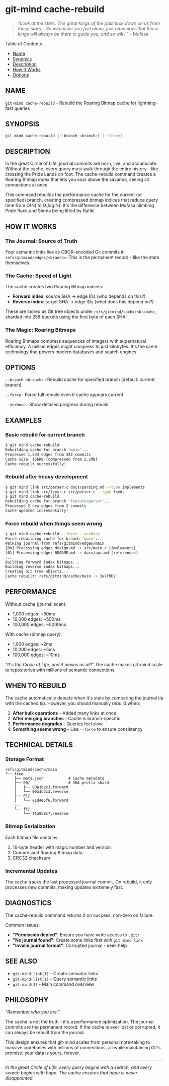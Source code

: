 <!-- SPDX-License-Identifier: LicenseRef-MIND-UCAL-1.0 -->
<!-- © 2025 J. Kirby Ross / Neuroglyph Collective -->

# git-mind cache-rebuild

> _"Look at the stars. The great kings of the past look down on us from those stars... So whenever you feel alone, just remember that those kings will always be there to guide you, and so will I."_ - Mufasa

Table of Contents

- [Name](#name)
- [Synopsis](#synopsis)
- [Description](#description)
- [How It Works](#how-it-works)
- [Options](#options)

## NAME

`git-mind cache-rebuild` - Rebuild the Roaring Bitmap cache for lightning-fast queries

## SYNOPSIS

```bash
git mind cache-rebuild [--branch <branch>] [--force]
```

## DESCRIPTION

In the great Circle of Life, journal commits are born, live, and accumulate. Without the cache, every query must walk through the entire history - like crossing the Pride Lands on foot. The cache-rebuild command creates a Roaring Bitmap index that lets you soar above the savanna, seeing all connections at once.

This command rebuilds the performance cache for the current (or specified) branch, creating compressed bitmap indices that reduce query time from O(N) to O(log N). It's the difference between Mufasa climbing Pride Rock and Simba being lifted by Rafiki.

## HOW IT WORKS

### The Journal: Source of Truth

Your semantic links live as CBOR-encoded Git commits in `refs/gitmind/edges/<branch>`. This is the permanent record - like the stars themselves.

### The Cache: Speed of Light

The cache creates two Roaring Bitmap indices:

- __Forward index__: source SHA → edge IDs (who depends on this?)
- __Reverse index__: target SHA → edge IDs (what does this depend on?)

These are stored as Git tree objects under `refs/gitmind/cache/<branch>`, sharded into 256 buckets using the first byte of each SHA.

### The Magic: Roaring Bitmaps

Roaring Bitmaps compress sequences of integers with supernatural efficiency. A million edges might compress to just kilobytes. It's the same technology that powers modern databases and search engines.

## OPTIONS

`--branch <branch>`
: Rebuild cache for specified branch (default: current branch)

`--force`
: Force full rebuild even if cache appears current

`--verbose`
: Show detailed progress during rebuild

## EXAMPLES

### Basic rebuild for current branch

```bash
$ git mind cache-rebuild
Rebuilding cache for branch 'main'...
Processed 1,534 edges from 342 commits
Cache size: 156KB (compressed from 2.1MB)
Cache rebuilt successfully!
```

### Rebuild after heavy development

```bash
$ git mind link src/parser.c docs/parsing.md --type implements
$ git mind link src/lexer.c src/parser.c --type feeds
$ git mind cache-rebuild
Rebuilding cache for branch 'feature/parser'...
Processed 2 new edges from 2 commits
Cache updated incrementally!
```

### Force rebuild when things seem wrong

```bash
$ git mind cache-rebuild --force --verbose
Force rebuilding cache for branch 'main'...
Walking journal from refs/gitmind/edges/main
[00] Processing edge: design.md -> src/main.c (implements)
[01] Processing edge: README.md -> docs/api.md (references)
...
Building forward index bitmaps...
Building reverse index bitmaps...
Creating Git tree objects...
Cache rebuilt: refs/gitmind/cache/main -> 3a7f9b2
```

## PERFORMANCE

Without cache (journal scan):

- 1,000 edges: ~50ms
- 10,000 edges: ~500ms  
- 100,000 edges: ~5000ms

With cache (bitmap query):

- 1,000 edges: ~2ms
- 10,000 edges: ~5ms
- 100,000 edges: ~10ms

_"It's the Circle of Life, and it moves us all!"_ The cache makes git-mind scale to repositories with millions of semantic connections.

## WHEN TO REBUILD

The cache automatically detects when it's stale by comparing the journal tip with the cached tip. However, you should manually rebuild when:

1. __After bulk operations__ - Added many links at once
2. __After merging branches__ - Cache is branch-specific
3. __Performance degrades__ - Queries feel slow
4. __Something seems wrong__ - Use `--force` to ensure consistency

## TECHNICAL DETAILS

### Storage Format

```
refs/gitmind/cache/main
└── tree
    ├── meta.json           # Cache metadata
    ├── 00/                 # SHA prefix shard
    │   ├── 00a1b2c3.forward
    │   └── 00a1b2c3.reverse
    ├── 01/
    │   └── 01d4e5f6.forward
    ...
    └── ff/
        └── ffa9b8c7.reverse
```

### Bitmap Serialization

Each bitmap file contains:

1. 16-byte header with magic number and version
2. Compressed Roaring Bitmap data
3. CRC32 checksum

### Incremental Updates

The cache tracks the last processed journal commit. On rebuild, it only processes new commits, making updates extremely fast.

## DIAGNOSTICS

The cache-rebuild command returns 0 on success, non-zero on failure.

Common issues:

- __"Permission denied"__: Ensure you have write access to `.git/`
- __"No journal found"__: Create some links first with `git mind link`
- __"Invalid journal format"__: Corrupted journal - seek help

## SEE ALSO

- `git-mind-link(1)` - Create semantic links
- `git-mind-list(1)` - Query semantic links  
- `git-mind(1)` - Main command overview

## PHILOSOPHY

_"Remember who you are."_

The cache is not the truth - it's a performance optimization. The journal commits are the permanent record. If the cache is ever lost or corrupted, it can always be rebuilt from the journal.

This design ensures that git-mind scales from personal note-taking to massive codebases with millions of connections, all while maintaining Git's promise: your data is yours, forever.

---

_In the great Circle of Life, every query begins with a search, and every search begins with hope. The cache ensures that hope is never disappointed._
